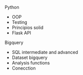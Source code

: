 Python
- OOP
- Testing
- Principios solid
- Flask API

Bigquery
- SQL intermediate and advanced
- Dataset bigquery
- Analysis functions
- Conecction
